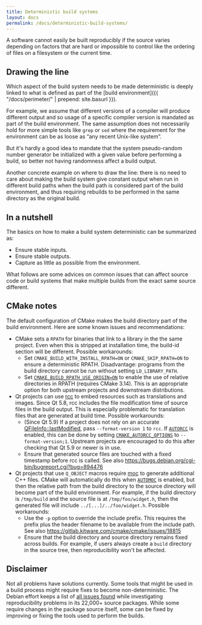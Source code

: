 ```yaml
---
title: Deterministic build systems
layout: docs
permalink: /docs/deterministic-build-systems/
---
```


A software cannot easily be built reproducibly if the source varies
depending on factors that are hard or impossible to control like the
ordering of files on a filesystem or the current time.

Drawing the line
----------------

Which aspect of the build system needs to be made deterministic is
deeply linked to what is defined as part of the
[build environment]({{ "/docs/perimeter/" | prepend: site.basurl }}).

For example, we assume that different versions of a compiler will
produce different output and so usage of a specific
compiler version is mandated as part of the build environment. The same
assumption does not necessarily hold for more simple tools like `grep`
or `sed` where the requirement for the environment can be as loose as
“any recent Unix-like system”.

But it's hardly a good idea to mandate that the system pseudo-random
number generator be initialized with a given value before performing a
build, so better not having randomness affect a build output.

Another concrete example on where to draw the line: there is no need to
care about making the build system give constant output when run in
different build paths when the build path is considered part of the
build environment, and thus requiring rebuilds to be performed in the
same directory as the original build.

In a nutshell
-------------

The basics on how to make a build system deterministic can be summarized
as:

 * Ensure stable inputs.
 * Ensure stable outputs.
 * Capture as little as possible from the environment.

What follows are some advices on common issues that can affect source
code or build systems that make multiple builds from the exact same
source different.

CMake notes
-----------
The default configuration of CMake makes the build directory part of the
build environment. Here are some known issues and recommendations:

 * CMake sets a `RPATH` for binaries that link to a library in the the
   same project. Even when this is stripped at installation time, the
   build-id section will be different. Possible workarounds:
   * Set `CMAKE_BUILD_WITH_INSTALL_RPATH=ON` or `CMAKE_SKIP_RPATH=ON` to
     ensure a deterministic RPATH. Disadvantage: programs from the build
     directory cannot be run without setting `LD_LIBRARY_PATH`.
   * Set
     [`CMAKE_BUILD_RPATH_USE_ORIGIN=ON`](https://cmake.org/cmake/help/git-master/prop_tgt/BUILD_RPATH_USE_ORIGIN.html)
     to enable the use of relative directories in RPATH (requires CMake
     3.14). This is an appropriate option for both upstream projects
     and downstream distributions.
 * Qt projects can use [rcc](https://doc.qt.io/qt-5/rcc.html) to embed
   resources such as translations and images. Since Qt 5.8, rcc includes
   the file modification time of source files in the build output.
   This is especially problematic for translation files that are
   generated at build time. Possible workarounds:
   * (Since Qt 5.9) If a project does not rely on an accurate
     [QFileInfo::lastModified](https://doc.qt.io/qt-5/qfileinfo.html#lastModified),
     pass `--format-version 1` to `rcc`. If
     [`AUTORCC`](https://cmake.org/cmake/help/latest/prop_tgt/AUTORCC.html)
     is enabled, this can be done by setting
     [`CMAKE_AUTORCC_OPTIONS`](https://cmake.org/cmake/help/latest/variable/CMAKE_AUTORCC_OPTIONS.html)
     to `--format-version;1`. Upstream projects are encouraged to do
     this after checking that Qt 5.9 or newer is in use.
   * Ensure that generated source files are touched with a fixed
     timestamp before rcc is called. See also
     https://bugs.debian.org/cgi-bin/bugreport.cgi?bug=894476
 * Qt projects that use `Q_OBJECT` macros require
   [moc](https://doc.qt.io/qt-5/moc.html) to generate additional C++
   files. CMake will automatically do this when
   [`AUTOMOC`](https://cmake.org/cmake/help/latest/prop_tgt/AUTOMOC.html)
   is enabled, but then the relative path from the build directory to
   the source directory will become part of the build environment.
   For example, if the build directory is `/tmp/build` and the source
   file is at `/tmp/foo/widget.h`, then the generated file will include
   `../[...]/../foo/widget.h`. Possible workarounds:
   * Use the `-p` option to override the include prefix. This requires
     the prefix plus the header filename to be available from the
     include path.
     See also https://gitlab.kitware.com/cmake/cmake/issues/18815
   * Ensure that the build directory and source directory remains fixed
     across builds. For example, if users always create a `build`
     directory in the source tree, then reproducibility won't be
     affected.

Disclaimer
----------

Not all problems have solutions currently. Some tools that might be used
in a build process might require fixes to become non-deterministic. The
Debian effort keeps a list of [all issues
found](https://reproducible.debian.net/index_issues.html) while
investigating reproducibility problems in its 22,000+ source packages.
While some require changes in the package source itself, some can be
fixed by improving or fixing the tools used to perform the builds.
